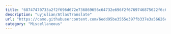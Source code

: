 ```yaml
---
title: "68747470733a2f2f696d672e736869656c64732e696f2f6769746875622f6c6963656e73652f75796a756c69616e2f41746c61735472616e736c617465"
description: "uyjulian/AtlasTranslate"
url: "https://camo.githubusercontent.com/6edd95be3555e397fb337e3a56626c209d9dea2832c98cec8fdbcc49ba908907/68747470733a2f2f696d672e736869656c64732e696f2f6769746875622f6c6963656e73652f75796a756c69616e2f41746c61735472616e736c617465"
category: "Miscellaneous"
---
```

